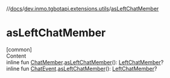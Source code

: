 //[docs](../../index.md)/[dev.inmo.tgbotapi.extensions.utils](index.md)/[asLeftChatMember](as-left-chat-member.md)



# asLeftChatMember  
[common]  
Content  
inline fun [ChatMember](../dev.inmo.tgbotapi.types.ChatMember.abstracts/-chat-member/index.md).[asLeftChatMember](as-left-chat-member.md)(): [LeftChatMember](../dev.inmo.tgbotapi.types.message.ChatEvents/-left-chat-member/index.md)?  
inline fun [ChatEvent](../dev.inmo.tgbotapi.types.message.ChatEvents.abstracts/-chat-event/index.md).[asLeftChatMember](as-left-chat-member.md)(): [LeftChatMember](../dev.inmo.tgbotapi.types.message.ChatEvents/-left-chat-member/index.md)?  



